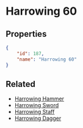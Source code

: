 # Harrowing 60

<no description available>

## Properties

```json
{
    "id": 187,
    "name": "Harrowing 60"
}
```

## Related

- [Harrowing Hammer](../items/10823-harrowing-hammer.md)
- [Harrowing Sword](../items/10835-harrowing-sword.md)
- [Harrowing Staff](../items/10847-harrowing-staff.md)
- [Harrowing Dagger](../items/10859-harrowing-dagger.md)

